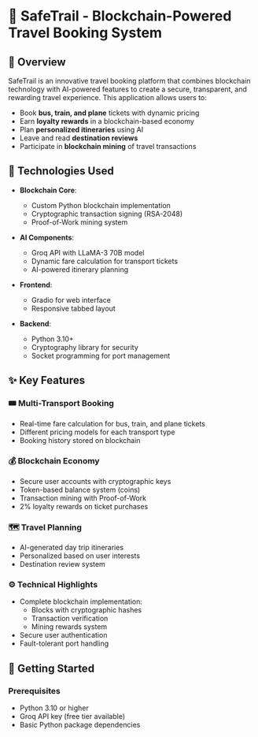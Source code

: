 # 🚄 SafeTrail - Blockchain-Powered Travel Booking System


## 🌟 Overview

SafeTrail is an innovative travel booking platform that combines blockchain technology with AI-powered features to create a secure, transparent, and rewarding travel experience. This application allows users to:

- Book **bus, train, and plane** tickets with dynamic pricing
- Earn **loyalty rewards** in a blockchain-based economy
- Plan **personalized itineraries** using AI
- Leave and read **destination reviews**
- Participate in **blockchain mining** of travel transactions

## 🔧 Technologies Used

- **Blockchain Core**:
  - Custom Python blockchain implementation
  - Cryptographic transaction signing (RSA-2048)
  - Proof-of-Work mining system

- **AI Components**:
  - Groq API with LLaMA-3 70B model
  - Dynamic fare calculation for transport tickets
  - AI-powered itinerary planning

- **Frontend**:
  - Gradio for web interface
  - Responsive tabbed layout

- **Backend**:
  - Python 3.10+
  - Cryptography library for security
  - Socket programming for port management

## ✨ Key Features

### 🎟️ Multi-Transport Booking
- Real-time fare calculation for bus, train, and plane tickets
- Different pricing models for each transport type
- Booking history stored on blockchain

### 💰 Blockchain Economy
- Secure user accounts with cryptographic keys
- Token-based balance system (coins)
- Transaction mining with Proof-of-Work
- 2% loyalty rewards on ticket purchases

### 🗺️ Travel Planning
- AI-generated day trip itineraries
- Personalized based on user interests
- Destination review system

### ⚙️ Technical Highlights
- Complete blockchain implementation:
  - Blocks with cryptographic hashes
  - Transaction verification
  - Mining rewards system
- Secure user authentication
- Fault-tolerant port handling

## 🚀 Getting Started

### Prerequisites
- Python 3.10 or higher
- Groq API key (free tier available)
- Basic Python package dependencies

